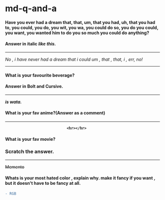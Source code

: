 # md-q-and-a
<h4>Have you ever had a dream that, that, um, that you had, uh, that you had to, you could, you do, you wit, you wa, you could do so, you do you could, you want, you wanted him to do you so much you could do anything?
</h4>
<h4>Answer in italic <i>like this.</i></h4>
                                <hr></hr>


<i> No , i have never had a dream that i could um , that , that, i , err, no!</i>
                                <hr></hr>

<h4>What is your favourite beverage?</h4> 

<h4>Answer in Bolt and Cursive.</h4>
                                <hr></hr>

<b><i>is wata.</i></b>

<h4>What is your fav anime?(Answer as a comment)<h4>
                                <hr></hr>
                                
<!--My favourite anime is Deathnote , FUNFACT , also the only one i've ever seen.-->
                                <hr></hr>
<h4> What is your fav movie?</h4>
<h3>Scratch the answer.</h3>
                                <hr></hr>
<s>Memento</s>


<h4>Whats is your most hated color , explain why. make it fancy if you want , but it doesn't have to be fancy at all.</h4></u>


```diff 
- RGB
